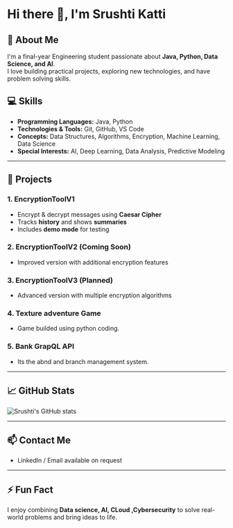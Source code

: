 # Hi there 👋, I'm Srushti Katti


## 🔭 About Me
I'm a final-year Engineering student passionate about **Java, Python, Data Science, and AI**.  
I love building practical projects, exploring new technologies, and have problem solving skills. 



## 💻 Skills
- **Programming Languages:** Java, Python  
- **Technologies & Tools:** Git, GitHub, VS Code
- **Concepts:** Data Structures, Algorithms, Encryption, Machine Learning, Data Science  
- **Special Interests:** AI, Deep Learning, Data Analysis, Predictive Modeling  

---

## 🚀 Projects

### 1. EncryptionToolV1
- Encrypt & decrypt messages using **Caesar Cipher**
- Tracks **history** and shows **summaries**
- Includes **demo mode** for testing

### 2. EncryptionToolV2 (Coming Soon)
- Improved version with additional encryption features

### 3. EncryptionToolV3 (Planned)
- Advanced version with multiple encryption algorithms

### 4. Texture adventure Game 
- Game builded using python coding.

### 5. Bank GrapQL API
- Its the abnd and branch management system.

---

## 📈 GitHub Stats
![Srushti's GitHub stats](https://github-readme-stats.vercel.app/api?username=SrushtiKatti&show_icons=true&theme=radical)

---

## 📫 Contact Me
- LinkedIn / Email available on request

---

## ⚡ Fun Fact
I enjoy combining **Data science, AI, CLoud ,Cybersecurity** to solve real-world problems and bring ideas to life.

